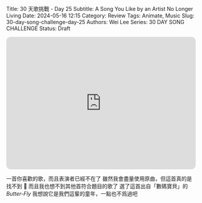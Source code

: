 Title: 30 天歌挑戰 - Day 25
Subtitle: A Song You Like by an Artist No Longer Living
Date: 2024-05-16 12:15
Category: Review
Tags: Animate, Music
Slug: 30-day-song-challenge-day-25
Authors: Wei Lee
Series: 30 DAY SONG CHALLENGE
Status: Draft

<iframe style="border-radius:12px" src="https://open.spotify.com/embed/track/4A3G4Chh8DTJftwJEf5tOp?utm_source=generator" width="100%" height="352" frameBorder="0" allowfullscreen="" allow="autoplay; clipboard-write; encrypted-media; fullscreen; picture-in-picture" loading="lazy"></iframe>

<!--more-->

一首你喜歡的歌，而且表演者已經不在了
雖然我會盡量使用原曲，但這首真的是找不到 🥲
而且我也想不到其他首符合題目的歌了
選了這首出自「數碼寶貝」的*Butter-Fly*
我想說它是我們這輩的童年，一點也不爲過吧

